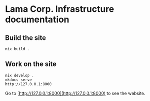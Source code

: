 # Lama Corp. Infrastructure documentation

## Build the site

```
nix build .
```

## Work on the site

```
nix develop .
mkdocs serve
http://127.0.0.1:8000
```

Go to [http://127.0.0.1:8000](http://127.0.0.1:8000) to see the website.
